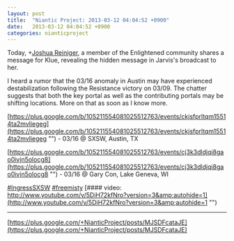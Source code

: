 ```yaml
---
layout: post
title:  "Niantic Project: 2013-03-12 04:04:52 +0900"
date:   2013-03-12 04:04:52 +0900
categories: nianticproject
---
```

Today, +[Joshua Reiniger](https://plus.google.com/101165342049156014980 ""), a member of the Enlightened community shares a message for Klue, revealing the hidden message in Jarvis's broadcast to her.

I heard a rumor that the 03/16 anomaly in Austin may have experienced destabilization following the Resistance victory on 03/09. The chatter suggests that both the key portal as well as the contributing portals may be shifting locations. More on that as soon as I know more.

[https://plus.google.com/b/105211554081025512763/events/ckjsfprltqm15514ta2mvliegeg](https://plus.google.com/b/105211554081025512763/events/ckjsfprltqm15514ta2mvliegeg "") - 03/16 @ SXSW, Austin, TX

[https://plus.google.com/b/105211554081025512763/events/cj3k3dldjqi8gao0ivjn5olocg8](https://plus.google.com/b/105211554081025512763/events/cj3k3dldjqi8gao0ivjn5olocg8 "") - 03/16 @ Gary Con, Lake Geneva, WI

[#IngressSXSW](https://plus.google.com/s/%23IngressSXSW "")  [#freemisty](https://plus.google.com/s/%23freemisty "")
[#### video: http://www.youtube.com/v/5DiH72kfNro?version=3&amp;autohide=1](http://www.youtube.com/v/5DiH72kfNro?version=3&amp;autohide=1 "")
- - -
[https://plus.google.com/+NianticProject/posts/MJSDFcataJE](https://plus.google.com/+NianticProject/posts/MJSDFcataJE)
